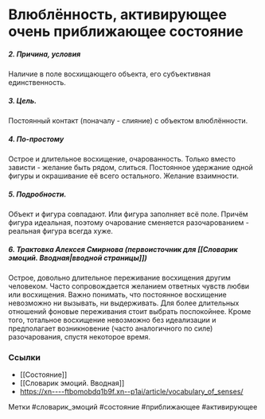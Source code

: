 #  Влюблённость, активирующее очень приближающее состояние 

##### 2. Причина, условия
Наличие в поле восхищающего объекта, его субъективная единственность.

##### 3. Цель.
Постоянный контакт (поначалу - слияние) с объектом влюблённости.

##### 4. По-простому
Острое и длительное восхищение, очарованность. Только вместо зависти - желание быть рядом, слиться. Постоянное удержание одной фигуры и окрашивание её всего остального. Желание взаимности.

##### 5. Подробности.
Объект и фигура совпадают. Или фигура заполняет всё поле. Причём фигура идеальная, поэтому очарование сменяется разочарованием - реальная фигура всегда хуже.

##### 6. Трактовка Алексея Смирнова (первоисточник для [[Словарик эмоций. Вводная|вводной страницы]])
Острое, довольно длительное переживание восхищения другим человеком. Часто сопровождается желанием ответных чувств любви или восхищения. Важно понимать, что постоянное восхищение невозможно ни вызывать, ни выдерживать. Для более длительных отношений фоновые переживания стоит выбрать поспокойнее. Кроме того, тотальное восхищение невозможно без идеализации и предполагает возникновение (часто аналогичного по силе) разочарования, спустя некоторое время.


### Ссылки
- [[Состояние]]
- [[Словарик эмоций. Вводная]]
- https://xn----ftbomobdq1b9f.xn--p1ai/article/vocabulary_of_senses/


Метки #словарик_эмоций #состояние #приближающее #активирующее

